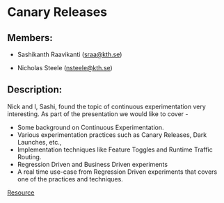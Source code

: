 #  Canary Releases

## Members:

- Sashikanth Raavikanti (sraa@kth.se)

- Nicholas Steele (nsteele@kth.se)

## Description:

Nick and I, Sashi, found the topic of continuous experimentation very interesting. As part of the presentation we would like to cover -

- Some background on Continuous Experimentation.
- Various experimentation practices such as Canary Releases, Dark Launches, etc.,
- Implementation techniques like Feature Toggles and Runtime Traffic Routing.
- Regression Driven and Business Driven experiments
- A real time use-case from Regression Driven experiments that covers one of the practices and techniques.

[Resource](http://eprints.cs.univie.ac.at/5953/1/paper-1.pdf)